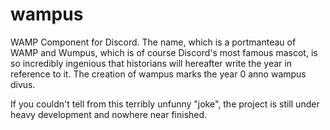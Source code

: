 # wampus

WAMP Component for Discord. The name, which is a portmanteau of WAMP and
Wumpus, which is of course Discord's most famous mascot, is so incredibly ingenious that historians will hereafter write the year in reference to it.
The creation of wampus marks the year 0 anno wampus divus.

If you couldn't tell from this terribly unfunny "joke", the project is still under heavy development and nowhere near finished.